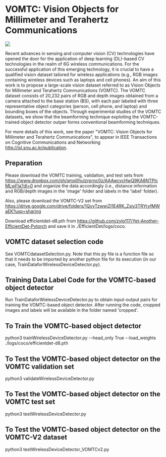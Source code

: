 # VOMTC: Vision Objects for Millimeter and Terahertz Communications

![](VOMTC_github.png)

Recent advances in sensing and computer vision (CV) technologies have opened the door for the application of
deep learning (DL)-based CV technologies in the realm of 6G wireless communications. For the successful application of this
emerging technology, it is crucial to have a qualified vision dataset tailored for wireless applications (e.g., RGB images
containing wireless devices such as laptops and cell phones). An aim of this work is to propose a large-scale vision dataset
referred to as Vision Objects for Millimeter and Terahertz Communications (VOMTC). The VOMTC dataset consists of
20,232 pairs of RGB and depth images obtained from a camera attached to the base station (BS), with each pair labeled with
three representative object categories (person, cell phone, and  laptop) and bounding boxes of the objects. Through experimental
studies of the VOMTC datasets, we show that the beamforming technique exploiting the VOMTC-trained object detector outper
forms conventional beamforming techniques.

For more details of this work, see the paper "VOMTC: Vision Objects for Millimeter and Terahertz Communications", to appear in IEEE Transactions on Cognitive Communications and Networking http://isl.snu.ac.kr/publication.


## Preparation

Please download the VOMTC training, validation, and test sets from https://www.dropbox.com/sh/qmq0hulzrprnc0z/AAAwcycHwQ9KA8NTPlcMLwFIa?dl=0 and organize the data accordingly (i.e., distance information and RGB/depth images in the 'image' folder and labels in the 'label' folder). 

Also, please download the VOMTC-V2 set from https://drive.google.com/drive/folders/1QyyTzwwiZl1E4RK_Zsiy3TRYryfMWaEK?usp=sharing

Download efficientdet-d8.pth from https://github.com/zylo117/Yet-Another-EfficientDet-Pytorch and save it in ./EfficientDet/logs/coco.

## VOMTC dataset selection code

See VOMTCdatasetSelection.py.
Note that this py file is a function file so that it needs to be imported 
by another python file for its execution (in our case, TrainDataforWirelessDeviceDetector.py). 

## Training Data Label Code for the VOMTC-based object detector

Run TrainDataforWielessDeviceDetector.py to obtain input-output pairs for training the VOMTC-based object detector.
After running the code, cropped images and labels will be available in the folder named 'cropped'. 

## To Train the VOMTC-based object detector

python3 trainWirelessDeviceDetector.py --head_only True --load_weights ./logs/coco/efficientdet-d8.pth

## To Test the VOMTC-based object detector on the VOMTC validation set

python3 validateWirelessDeviceDetector.py

## To Test the VOMTC-based object detector on the VOMTC test set

python3 testWirelessDeviceDetector.py

## To Test the VOMTC-based object detector on the VOMTC-V2 dataset

python3 testWirelessDeviceDetector_VOMTCv2.py
